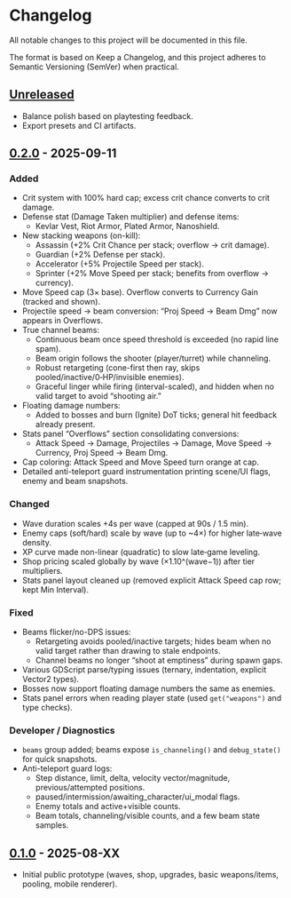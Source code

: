 # Changelog

All notable changes to this project will be documented in this file.

The format is based on Keep a Changelog, and this project adheres to
Semantic Versioning (SemVer) when practical.

## [Unreleased]
- Balance polish based on playtesting feedback.
- Export presets and CI artifacts.

## [0.2.0] - 2025-09-11

### Added
- Crit system with 100% hard cap; excess crit chance converts to crit damage.
- Defense stat (Damage Taken multiplier) and defense items:
  - Kevlar Vest, Riot Armor, Plated Armor, Nanoshield.
- New stacking weapons (on-kill):
  - Assassin (+2% Crit Chance per stack; overflow → crit damage).
  - Guardian (+2% Defense per stack).
  - Accelerator (+5% Projectile Speed per stack).
  - Sprinter (+2% Move Speed per stack; benefits from overflow → currency).
- Move Speed cap (3× base). Overflow converts to Currency Gain (tracked and shown).
- Projectile speed → beam conversion: “Proj Speed → Beam Dmg” now appears in Overflows.
- True channel beams:
  - Continuous beam once speed threshold is exceeded (no rapid line spam).
  - Beam origin follows the shooter (player/turret) while channeling.
  - Robust retargeting (cone-first then ray, skips pooled/inactive/0‑HP/invisible enemies).
  - Graceful linger while firing (interval-scaled), and hidden when no valid target to avoid “shooting air.”
- Floating damage numbers:
  - Added to bosses and burn (Ignite) DoT ticks; general hit feedback already present.
- Stats panel “Overflows” section consolidating conversions:
  - Attack Speed → Damage, Projectiles → Damage, Move Speed → Currency, Proj Speed → Beam Dmg.
- Cap coloring: Attack Speed and Move Speed turn orange at cap.
- Detailed anti-teleport guard instrumentation printing scene/UI flags, enemy and beam snapshots.

### Changed
- Wave duration scales +4s per wave (capped at 90s / 1.5 min).
- Enemy caps (soft/hard) scale by wave (up to ~4×) for higher late‑wave density.
- XP curve made non-linear (quadratic) to slow late‑game leveling.
- Shop pricing scaled globally by wave (×1.10^(wave−1)) after tier multipliers.
- Stats panel layout cleaned up (removed explicit Attack Speed cap row; kept Min Interval).

### Fixed
- Beams flicker/no-DPS issues:
  - Retargeting avoids pooled/inactive targets; hides beam when no valid target rather than drawing to stale endpoints.
  - Channel beams no longer “shoot at emptiness” during spawn gaps.
- Various GDScript parse/typing issues (ternary, indentation, explicit Vector2 types).
- Bosses now support floating damage numbers the same as enemies.
- Stats panel errors when reading player state (used `get("weapons")` and type checks).

### Developer / Diagnostics
- `beams` group added; beams expose `is_channeling()` and `debug_state()` for quick snapshots.
- Anti-teleport guard logs:
  - Step distance, limit, delta, velocity vector/magnitude, previous/attempted positions.
  - paused/intermission/awaiting_character/ui_modal flags.
  - Enemy totals and active+visible counts.
  - Beam totals, channeling/visible counts, and a few beam state samples.

## [0.1.0] - 2025-08-XX
- Initial public prototype (waves, shop, upgrades, basic weapons/items, pooling, mobile renderer).


[Unreleased]: https://example.com/compare/0.2.0...HEAD
[0.2.0]: https://example.com/releases/0.2.0
[0.1.0]: https://example.com/releases/0.1.0
